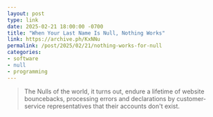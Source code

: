 ```yaml
---
layout: post
type: link
date: 2025-02-21 18:00:00 -0700
title: "When Your Last Name Is Null, Nothing Works"
link: https://archive.ph/KxNNu
permalink: /post/2025/02/21/nothing-works-for-null
categories: 
- software
- null
- programming
---
```

<blockquote>The Nulls of the world, it turns out, endure a lifetime of website bouncebacks, processing errors and declarations by customer-service representatives that their accounts don't exist.<blockquote>